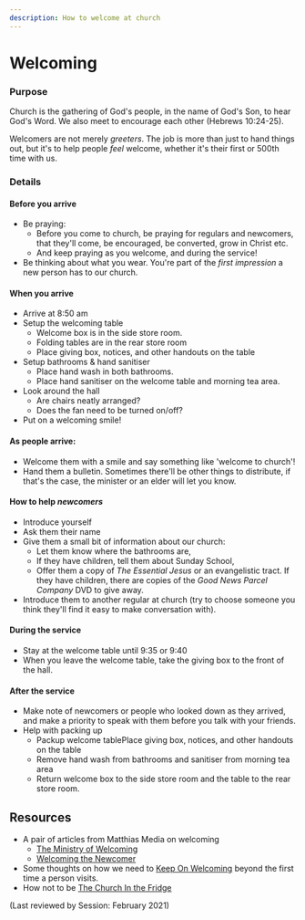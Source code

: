 ```yaml
---
description: How to welcome at church
---
```


# Welcoming

### Purpose

Church is the gathering of God's people, in the name of God's Son, to hear God's Word. We also meet to encourage each other (Hebrews 10:24-25).

Welcomers are not merely _greeters_. The job is more than just to hand things out, but it's to help people _feel_ welcome, whether it's their first or 500th time with us.

### Details

#### Before you arrive

* Be praying:
  * Before you come to church, be praying for regulars and newcomers, that they'll come, be encouraged, be converted, grow in Christ etc.
  * And keep praying as you welcome, and during the service!
* Be thinking about what you wear. You're part of the _first impression_ a new person has to our church.

#### When you arrive

* Arrive at 8:50 am
* Setup the welcoming table
  * Welcome box is in the side store room.
  * Folding tables are in the rear store room
  * Place giving box, notices, and other handouts on the table
* Setup bathrooms & hand sanitiser
  * Place hand wash in both bathrooms.
  * Place hand sanitiser on the welcome table and morning tea area.
* Look around the hall
  * Are chairs neatly arranged?
  * Does the fan need to be turned on/off?
* Put on a welcoming smile!

#### As people arrive:

* Welcome them with a smile and say something like 'welcome to church'!
* Hand them a bulletin. Sometimes there'll be other things to distribute, if that's the case, the minister or an elder will let you know.

#### How to help _newcomers_

* Introduce yourself
* Ask them their name
* Give them a small bit of information about our church:
  * Let them know where the bathrooms are,
  * If they have children, tell them about Sunday School,
  * Offer them a copy of _The Essential Jesus_ or an evangelistic tract. If they have children, there are copies of the _Good News Parcel Company_ DVD to give away.
* Introduce them to another regular at church (try to choose someone you think they'll find it easy to make conversation with).

#### During the service

* Stay at the welcome table until 9:35 or 9:40
* When you leave the welcome table, take the giving box to the front of the hall.

#### After the service

* Make note of newcomers or people who looked down as they arrived, and make a priority to speak with them before you talk with your friends.
* Help with packing up
  * Packup welcome tablePlace giving box, notices, and other handouts on the table
  * Remove hand wash from bathrooms and sanitiser from morning tea area
  * Return welcome box to the side store room and the table to the rear store room.

## Resources

* A pair of articles from Matthias Media on welcoming
  * [The Ministry of Welcoming](http://gotherefor.com/offer.php?intid=15305)
  * [Welcoming the Newcomer](http://gotherefor.com/offer.php?intid=14983)
* Some thoughts on how we need to [Keep On Welcoming](http://gotherefor.com/offer.php?intid=28873) beyond the first time a person visits.
* How not to be [The Church In the Fridge](https://sydneyanglicans.net/blogs/graceflow/the-church-in-the-fridge)

(Last reviewed by Session: February 2021)
